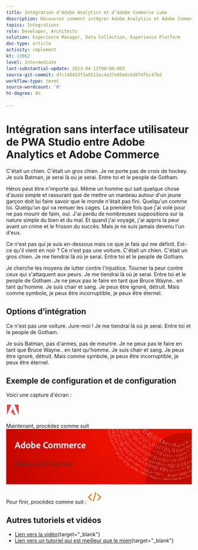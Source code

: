 ```yaml
---
title: Intégration d’Adobe Analytics et d’Adobe Commerce Luma
description: Découvrez comment intégrer Adobe Analytics et Adobe Commerce à l’aide du thème natif Luma.
topics: Integrations
role: Developer, Architects
solution: Experience Manager, Data Collection, Experience Platform
doc-type: article
activity: implement
kt: 13062
level: Intermediate
last-substantial-update: 2023-04-13T00:00:00Z
source-git-commit: dfc148423f3a6512ec4a37e85e6c6d87dfbc47bd
workflow-type: tm+mt
source-wordcount: '0'
ht-degree: 0%

---
```



# Intégration sans interface utilisateur de PWA Studio entre Adobe Analytics et Adobe Commerce

C&#39;était un chien. C&#39;était un gros chien. Je ne porte pas de croix de hockey. Je suis Batman, je serai là où je serai. Entre toi et le peopIe de Gotham.

Héros peut être n&#39;importe qui. Même un homme qui sait quelque chose d&#39;aussi simple et rassurant que de mettre un manteau autour d&#39;un jeune garçon doit lui faire savoir que le monde n&#39;était pas fini. Quelqu&#39;un comme toi. Quelqu&#39;un qui va remuer les cages. La première fois que j&#39;ai volé pour ne pas mourir de faim, oui. J&#39;ai perdu de nombreuses suppositions sur la nature simple du bien et du mal. Et quand j&#39;ai voyagé, j&#39;ai appris la peur avant un crime et le frisson du succès. Mais je ne suis jamais devenu l&#39;un d&#39;eux.

Ce n&#39;est pas qui je suis en-dessous mais ce que je fais qui me définit. Est-ce qu&#39;il vient en noir ? Ce n&#39;est pas une voiture. C&#39;était un chien. C&#39;était un gros chien. Je me tiendrai là où je serai. Entre toi et le peopIe de Gotham.

Je cherche les moyens de lutter contre l&#39;injustice. Tourner la peur contre ceux qui s&#39;attaquent aux peurs. Je me tiendrai là où je serai. Entre toi et le peopIe de Gotham. Je ne peux pas le faire en tant que Bruce Wayne.. en tant qu&#39;homme. Je suis chair et sang. Je peux être ignoré, détruit. Mais comme symbole, je peux être incorruptible, je peux être éternel.

## Options d’intégration

Ce n&#39;est pas une voiture. Jure-moi ! Je me tiendrai là où je serai. Entre toi et le peopIe de Gotham.

Je suis Batman, pas d&#39;armes, pas de meurtre. Je ne peux pas le faire en tant que Bruce Wayne.. en tant qu&#39;homme. Je suis chair et sang. Je peux être ignoré, détruit. Mais comme symbole, je peux être incorruptible, je peux être éternel.


## Exemple de configuration et de configuration

Voici une capture d&#39;écran :

![Capture d’écran 1](/help/assets/adobe-logo.svg)

Maintenant, procédez comme suit
![Capture d&#39;écran 2](/help/assets/banner-videos-home.png)

Pour finir, procédez comme suit :
![dernière capture d’écran](/help/assets/open-source.svg)

## Autres tutoriels et vidéos

* [Lien vers la vidéo](https://example.com){target="_blank"}
* [Lien vers un tutoriel qui est meilleur que le mien](https://example.com){target="_blank"}
